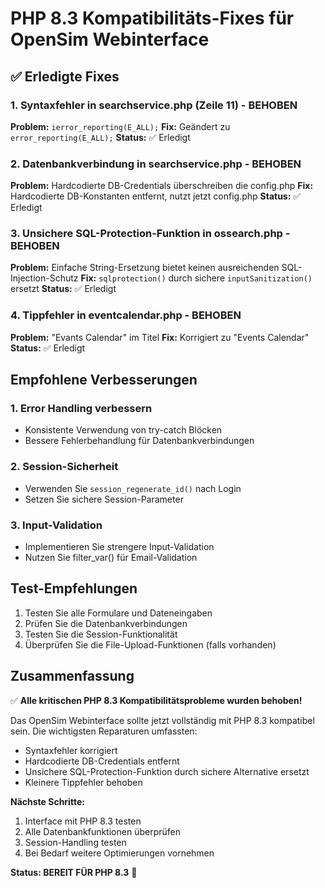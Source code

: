 # PHP 8.3 Kompatibilitäts-Fixes für OpenSim Webinterface

## ✅ Erledigte Fixes

### 1. Syntaxfehler in searchservice.php (Zeile 11) - BEHOBEN

**Problem:** `ierror_reporting(E_ALL);`
**Fix:** Geändert zu `error_reporting(E_ALL);`
**Status:** ✅ Erledigt

### 2. Datenbankverbindung in searchservice.php - BEHOBEN

**Problem:** Hardcodierte DB-Credentials überschreiben die config.php
**Fix:** Hardcodierte DB-Konstanten entfernt, nutzt jetzt config.php
**Status:** ✅ Erledigt

### 3. Unsichere SQL-Protection-Funktion in ossearch.php - BEHOBEN

**Problem:** Einfache String-Ersetzung bietet keinen ausreichenden SQL-Injection-Schutz
**Fix:** `sqlprotection()` durch sichere `inputSanitization()` ersetzt
**Status:** ✅ Erledigt

### 4. Tippfehler in eventcalendar.php - BEHOBEN

**Problem:** "Evants Calendar" im Titel
**Fix:** Korrigiert zu "Events Calendar"
**Status:** ✅ Erledigt

## Empfohlene Verbesserungen

### 1. Error Handling verbessern

- Konsistente Verwendung von try-catch Blöcken
- Bessere Fehlerbehandlung für Datenbankverbindungen

### 2. Session-Sicherheit

- Verwenden Sie `session_regenerate_id()` nach Login
- Setzen Sie sichere Session-Parameter

### 3. Input-Validation

- Implementieren Sie strengere Input-Validation
- Nutzen Sie filter_var() für Email-Validation

## Test-Empfehlungen

1. Testen Sie alle Formulare und Dateneingaben
2. Prüfen Sie die Datenbankverbindungen
3. Testen Sie die Session-Funktionalität
4. Überprüfen Sie die File-Upload-Funktionen (falls vorhanden)

## Zusammenfassung

✅ **Alle kritischen PHP 8.3 Kompatibilitätsprobleme wurden behoben!**

Das OpenSim Webinterface sollte jetzt vollständig mit PHP 8.3 kompatibel sein. Die wichtigsten Reparaturen umfassten:

- Syntaxfehler korrigiert
- Hardcodierte DB-Credentials entfernt
- Unsichere SQL-Protection-Funktion durch sichere Alternative ersetzt
- Kleinere Tippfehler behoben

**Nächste Schritte:**

1. Interface mit PHP 8.3 testen
2. Alle Datenbankfunktionen überprüfen
3. Session-Handling testen
4. Bei Bedarf weitere Optimierungen vornehmen

**Status: BEREIT FÜR PHP 8.3** 🎉
